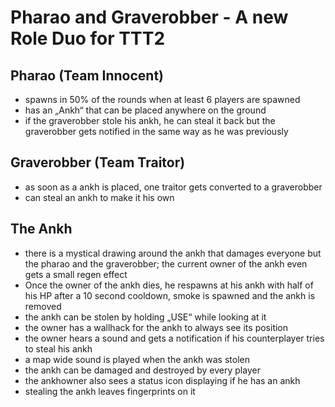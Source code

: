 # Pharao and Graverobber - A new Role Duo for TTT2

## Pharao (Team Innocent)

- spawns in 50% of the rounds when at least 6 players are spawned
- has an „Ankh“ that can be placed anywhere on the ground
- if the graverobber stole his ankh, he can steal it back but the graverobber gets notified in the same way as he was previously

## Graverobber (Team Traitor)

- as soon as a ankh is placed, one traitor gets converted to a graverobber
- can steal an ankh to make it his own

## The Ankh

- there is a mystical drawing around the ankh that damages everyone but the pharao and the graverobber; the current owner of the ankh even gets a small regen effect
- Once the owner of the ankh dies, he respawns at his ankh with half of his HP after a 10 second cooldown, smoke is spawned and the ankh is removed
- the ankh can be stolen by holding „USE“ while looking at it
- the owner has a wallhack for the ankh to always see its position
- the owner hears a sound and gets a notification if his counterplayer tries to steal his ankh
- a map wide sound is played when the ankh was stolen
- the ankh can be damaged and destroyed by every player
- the ankhowner also sees a status icon displaying if he has an ankh
- stealing the ankh leaves fingerprints on it
